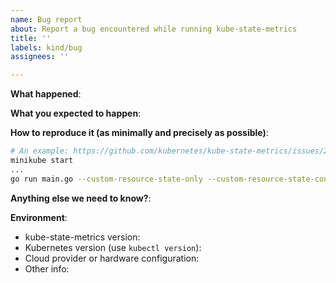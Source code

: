 ```yaml
---
name: Bug report
about: Report a bug encountered while running kube-state-metrics
title: ''
labels: kind/bug
assignees: ''

---
```


<!-- Please use this template while reporting a bug and provide as much info as possible. Not doing so may result in your bug not being addressed in a timely manner. Thanks!

If the matter is security related, please disclose it privately see https://github.com/kubernetes/kube-state-metrics/blob/main/SECURITY.md
-->

**What happened**:

**What you expected to happen**:

**How to reproduce it (as minimally and precisely as possible)**:
```bash
# An example: https://github.com/kubernetes/kube-state-metrics/issues/2223#issuecomment-1792850276
minikube start
...
go run main.go --custom-resource-state-only --custom-resource-state-config-file ksm-2223/custom-resource-config-file.yaml --kubeconfig ~/.kube/config
```

**Anything else we need to know?**:

**Environment**:

* kube-state-metrics version:
* Kubernetes version (use `kubectl version`):
* Cloud provider or hardware configuration:
* Other info:
